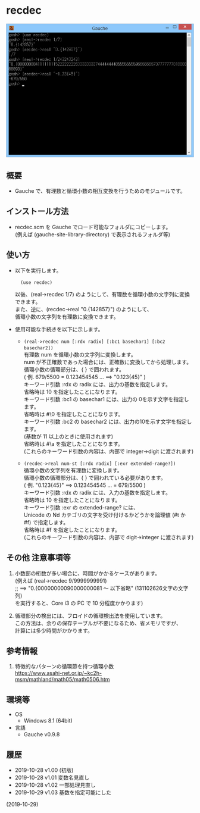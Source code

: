 # recdec

![image](image.png)

## 概要
- Gauche で、有理数と循環小数の相互変換を行うためのモジュールです。


## インストール方法
- recdec.scm を Gauche でロード可能なフォルダにコピーします。  
  (例えば (gauche-site-library-directory) で表示されるフォルダ等)


## 使い方
- 以下を実行します。
  ```
    (use recdec)
  ```
  以後、(real->recdec 1/7) のようにして、有理数を循環小数の文字列に変換できます。  
  また、逆に、(recdec->real "0.{142857}") のようにして、  
  循環小数の文字列を有理数に変換できます。

- 使用可能な手続きを以下に示します。
  - `(real->recdec num [:rdx radix] [:bc1 basechar1] [:bc2 basechar2])`  
    有理数 num を循環小数の文字列に変換します。  
    num が不正確数であった場合には、正確数に変換してから処理します。  
    循環小数の循環部分は、{ } で囲われます。  
    ( 例. 679/5500 = 0.123454545 ... ==> "0.123{45}" )  
    キーワード引数 :rdx の radix には、出力の基数を指定します。  
    省略時は 10 を指定したことになります。  
    キーワード引数 :bc1 の basechar1 には、出力の 0を示す文字を指定します。  
    省略時は #\0 を指定したことになります。  
    キーワード引数 :bc2 の basechar2 には、出力の10を示す文字を指定します。  
    (基数が 11 以上のときに使用されます)  
    省略時は #\a を指定したことになります。  
    (これらのキーワード引数の内容は、内部で integer->digit に渡されます)

  - `(recdec->real num-st [:rdx radix] [:exr extended-range?])`  
    循環小数の文字列を有理数に変換します。  
    循環小数の循環部分は、{ } で囲われている必要があります。  
    ( 例. "0.123{45}" ==> 0.123454545 ... = 679/5500 )  
    キーワード引数 :rdx の radix には、入力の基数を指定します。  
    省略時は 10 を指定したことになります。  
    キーワード引数 :exr の extended-range? には、  
    Unicode の Nd カテゴリの文字を受け付けるかどうかを論理値 (#t か #f) で指定します。  
    省略時は #f を指定したことになります。  
    (これらのキーワード引数の内容は、内部で digit->integer に渡されます)


## その他 注意事項等
1. 小数部の桁数が多い場合に、時間がかかるケースがあります。  
   (例えば (real->recdec 9/9999999991)  
   ;; ==> "0.{00000000090000000081 ～ 以下省略" (131102626文字の文字列)  
   を実行すると、Core i3 の PC で 10 分程度かかります)

2. 循環部分の検出には、フロイドの循環検出法を使用しています。  
   この方法は、余りの保存テーブルが不要になるため、省メモリですが、  
   計算には多少時間がかかります。


## 参考情報
1. 特徴的なパターンの循環節を持つ循環小数  
   https://www.asahi-net.or.jp/~kc2h-msm/mathland/math05/math0506.htm


## 環境等
- OS
  - Windows 8.1 (64bit)
- 言語
  - Gauche v0.9.8

## 履歴
- 2019-10-28 v1.00 (初版)
- 2019-10-28 v1.01 変数名見直し
- 2019-10-28 v1.02 一部処理見直し
- 2019-10-29 v1.03 基数を指定可能にした


(2019-10-29)
